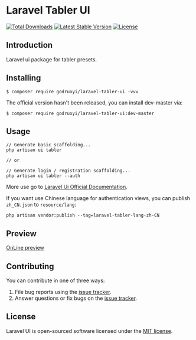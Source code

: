 # Laravel Tabler UI

<a href="https://packagist.org/packages/godruoyi/laravel-tabler-ui"><img src="https://poser.pugx.org/godruoyi/laravel-tabler-ui/d/total.svg" alt="Total Downloads"></a>
<a href="https://packagist.org/packages/godruoyi/laravel-tabler-ui"><img src="https://poser.pugx.org/godruoyi/laravel-tabler-ui/v/stable.svg" alt="Latest Stable Version"></a>
<a href="https://packagist.org/packages/godruoyi/laravel-tabler-ui"><img src="https://poser.pugx.org/godruoyi/laravel-tabler-ui/license.svg" alt="License"></a>

## Introduction

Laravel ui package for tabler presets.

## Installing

```shell
$ composer require godruoyi/laravel-tabler-ui -vvv
```

The official version hasn't been released, you can install dev-master via:

```shell
$ composer require godruoyi/laravel-tabler-ui:dev-master
```

## Usage

```
// Generate basic scaffolding...
php artisan ui tabler

// or

// Generate login / registration scaffolding...
php artisan ui tabler --auth
```

More use go to [Laravel Ui Official Documentation](https://github.com/laravel/ui).

If you want use Chinese language for authentication views, you can publish `zh_CN.json` to `resource/lang`:

```
php artisan vendor:publish --tag=laravel-tabler-lang-zh-CN
```

## Preview

[OnLine preview](https://laravel-tabler-ui.godruoyi.com)

## Contributing

You can contribute in one of three ways:

1. File bug reports using the [issue tracker](https://github.com/godruoyi/laravel-tabler-ui/issues).
2. Answer questions or fix bugs on the [issue tracker](https://github.com/godruoyi/laravel-tabler-ui/issues).

## License

Laravel UI is open-sourced software licensed under the [MIT license](LICENSE.md).
